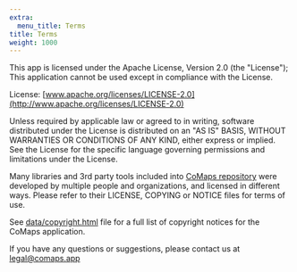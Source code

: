 ```yaml
---
extra:
  menu_title: Terms
title: Terms
weight: 1000
---
```


This app is licensed under the Apache License, Version 2.0 (the "License");
This application cannot be used except in compliance with the License.

License: [www.apache.org/licenses/LICENSE-2.0](http://www.apache.org/licenses/LICENSE-2.0)

Unless required by applicable law or agreed to in writing, software
distributed under the License is distributed on an "AS IS" BASIS, WITHOUT
WARRANTIES OR CONDITIONS OF ANY KIND, either express or implied. See the
License for the specific language governing permissions and limitations
under the License.

Many libraries and 3rd party tools included into [CoMaps
repository](https://codeberg.org/comaps/comaps) were developed by multiple
people and organizations, and licensed in different ways. Please refer to
their LICENSE, COPYING or NOTICE files for terms of use.

See
[data/copyright.html](https://codeberg.org/comaps/comaps/src/branch/main/data/copyright.html)
file for a full list of copyright notices for the CoMaps application.

If you have any questions or suggestions, please contact us at
legal@comaps.app
